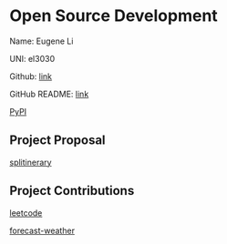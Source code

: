 # Open Source Development

Name: Eugene Li

UNI: el3030

Github: [link](https://github.com/el3030)

GitHub README: [link](https://github.com/el3030/el3030/blob/main/README.md)

[PyPI](https://pypi.org/user/el3030/)

## Project Proposal

[splitinerary](../projects/python/splitinerary.md)

## Project Contributions

[leetcode](https://github.com/neetcode-gh/leetcode/pull/2374)

[forecast-weather](https://github.com/e7kim/forecast-weather/pull/27)
